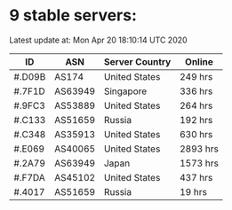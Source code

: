 # 9 stable servers:

Latest update at: Mon Apr 20 18:10:14 UTC 2020

| ID | ASN | Server Country | Online |
| -- | --- | -------------- | ------ |
| #.D09B | AS174 | United States | 249 hrs |
| #.7F1D | AS63949 | Singapore | 336 hrs |
| #.9FC3 | AS53889 | United States | 264 hrs |
| #.C133 | AS51659 | Russia | 192 hrs |
| #.C348 | AS35913 | United States | 630 hrs |
| #.E069 | AS40065 | United States | 2893 hrs |
| #.2A79 | AS63949 | Japan | 1573 hrs |
| #.F7DA | AS45102 | United States | 437 hrs |
| #.4017 | AS51659 | Russia | 19 hrs |

